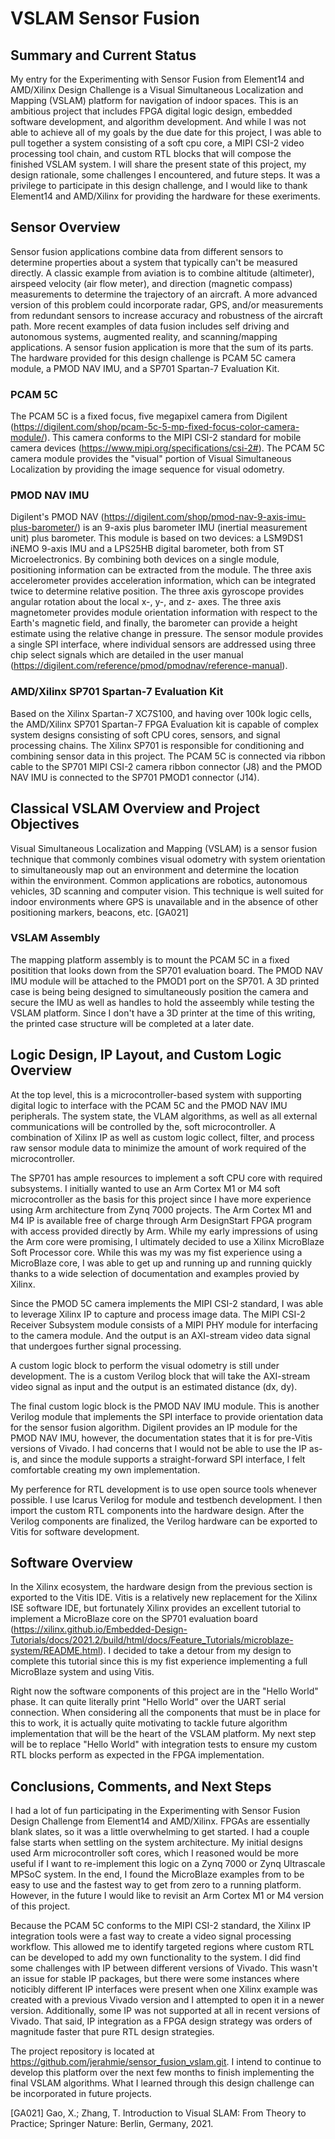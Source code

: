 
# VSLAM Sensor Fusion

## Summary and Current Status

My entry for the Experimenting with Sensor Fusion from Element14 and AMD/Xilinx Design Challenge is a 
Visual Simultaneous Localization and Mapping (VSLAM) platform for navigation of indoor spaces.
This is an ambitious project that includes FPGA digital logic design, embedded software 
development, and algorithm development.  And while I was not able to achieve all of
my goals by the due date for this project, I was able to pull together a system consisting of a soft cpu core,
a MIPI CSI-2 video processing tool chain, and custom RTL blocks that will compose the finished VSLAM 
system.  I will share the present state of this project, my design rationale, some challenges 
I encountered, and future steps. It was a privilege to participate in this design challenge, 
and I would like to thank Element14 and AMD/Xilinx for providing the hardware for these exeriments.

## Sensor Overview
Sensor fusion applications combine data from different sensors to determine properties about a
system that typically can't be measured directly.  A classic example from aviation is to combine 
altitude (altimeter), airspeed velocity (air flow meter), and direction (magnetic compass) measurements to
determine the trajectory of an aircraft. A more advanced version of this problem could 
incorporate radar, GPS, and/or measurements from redundant sensors to increase accuracy and robustness of the aircraft path.
More recent examples of data fusion includes self driving and autonomous systems, augmented 
reality, and scanning/mapping applications.  A sensor fusion application is more that the sum of its parts.
The hardware provided for this design challenge is PCAM 5C camera module, 
a PMOD NAV IMU, and a SP701 Spartan-7 Evaluation Kit.  

### PCAM 5C
The PCAM 5C is a fixed focus, five megapixel camera from Digilent
(https://digilent.com/shop/pcam-5c-5-mp-fixed-focus-color-camera-module/).  This camera conforms to the MIPI CSI-2 standard
for mobile camera devices (https://www.mipi.org/specifications/csi-2#).  The PCAM 5C camera module provides
the "visual" portion of Visual Simultaneous Localization by providing the image sequence for visual 
odometry.

### PMOD NAV IMU
Digilent's PMOD NAV (https://digilent.com/shop/pmod-nav-9-axis-imu-plus-barometer/) is an 
9-axis plus barometer IMU (inertial measurement unit) plus barometer.  This module is based on
two devices: a LSM9DS1 iNEMO 9-axis IMU and a LPS25HB digital barometer, both from ST Microelectronics.
By combining both devices on a single module, positioning information can be extracted from the module.
The three axis accelerometer provides acceleration information, which can be integrated twice to determine relative
position.  The three axis gyroscope provides angular rotation about the local x-, y-, and z- axes. 
The three axis magnetometer provides module orientation information with respect to the Earth's magnetic
field, and finally, the barometer can provide a height estimate using the relative change in pressure. 
The sensor module provides a single SPI interface, where individual sensors are addressed using three chip 
select signals which are detailed in the user manual (https://digilent.com/reference/pmod/pmodnav/reference-manual).

### AMD/Xilinx SP701 Spartan-7 Evaluation Kit
Based on the Xilinx Spartan-7 XC7S100, and having over 100k logic cells, the AMD/Xilinx SP701 Spartan-7 FPGA Evaluation kit is capable of 
complex system designs consisting of soft CPU cores, sensors, and signal processing chains.  The Xilinx SP701 is 
responsible for conditioning and combining sensor data in 
this project. The PCAM 5C is connected via ribbon cable to the SP701 MIPI CSI-2 camera ribbon connector (J8) and the PMOD NAV IMU is
connected to the SP701 PMOD1 connector (J14).  


## Classical VSLAM Overview and Project Objectives
Visual Simultaneous Localization and Mapping (VSLAM) is a sensor fusion 
technique that commonly combines visual odometry with system orientation to 
simultaneously map out an environment and determine the location within the 
environment. Common applications are robotics, autonomous vehicles, 3D scanning 
and computer vision. This technique is well suited for indoor environments 
where GPS is unavailable and in the absence of other positioning markers, 
beacons, etc. [GA021]

### VSLAM Assembly
The mapping platform assembly is to mount the PCAM 5C in a fixed positition 
that looks down from the SP701 evaluation board.  The PMOD NAV IMU module 
will be attached to the PMOD1 port on the SP701.  A 3D printed case is being 
being designed to simultaneously position the camera and secure the IMU as well as 
handles to hold the asseembly while testing the VSLAM platform.  Since I don't
have a 3D printer at the time of this writing, the printed case structure will 
be completed at a later date.

## Logic Design, IP Layout, and Custom Logic Overview

At the top level, this is a microcontroller-based system with supporting digital 
logic to interface with the PCAM 5C and the PMOD NAV IMU peripherals.  The system state,
the VLAM algorithms, as well as all external communications will be controlled by the,
soft microcontroller. A combination of Xilinx IP as well as custom logic collect,
filter, and process raw sensor module data to minimize the amount of work required of 
the microcontroller. 

The SP701 has ample resources to implement a soft CPU core with required subsystems.
I initially wanted to use an Arm Cortex M1 or M4 soft microcontroller as the basis for 
this project since I have more experience using Arm architecture from Zynq 7000 projects.  The Arm Cortex 
M1 and M4 IP is available free of charge through Arm DesignStart FPGA program with access
provided directly by Arm.  While my early impressions of using the Arm core were promising,
I ultimately decided to use a Xilinx MicroBlaze Soft Processor core. While this was my 
was my fist experience using a MicroBlaze core, I was able to get up and running
up and running quickly thanks to a wide selection of documentation and examples provied 
by Xilinx. 

Since the PMOD 5C camera implements the MIPI CSI-2 standard, I was able to leverage Xilinx
IP to capture and process image data.  The MIPI CSI-2 Receiver Subsystem module consists of a 
MIPI PHY module for interfacing to the camera module.  And the output is an AXI-stream video
data signal that undergoes further signal processing.

A custom logic block to perform the visual odometry is still under development.  The is a custom Verilog block that will take the AXI-stream video signal as input 
and the output is an estimated distance (dx, dy).

The final custom logic block is the PMOD NAV IMU module.  This is another Verilog module
that implements the SPI interface to provide orientation data for the sensor fusion algorithm.
Digilent provides an IP module for the PMOD NAV IMU, however, the documentation states that
it is for pre-Vitis versions of Vivado.  I had concerns that I would not be able to use 
the IP as-is, and since the module supports a straight-forward SPI interface, I felt 
comfortable creating my own implementation.

My perference for RTL development is to use open source tools whenever possible.
I use Icarus Verilog for module and testbench development.  I then import the 
custom RTL components into the hardware design.  After the Verilog components
are finalized, the Verilog hardware can be exported to Vitis for software
development.

## Software Overview
In the Xilinx ecosystem, the hardware design from the previous section is exported to the 
Vitis IDE.  Vitis is a relatively new replacement for the Xilinx ISE software IDE, but 
fortunately Xilinx provides an excellent tutorial to implement a MicroBlaze core on the 
SP701 evaluation board (https://xilinx.github.io/Embedded-Design-Tutorials/docs/2021.2/build/html/docs/Feature_Tutorials/microblaze-system/README.html).
I decided to take a detour from my design to complete this tutorial since this is my fist 
experience implementing a full MicroBlaze system and using Vitis. 

Right now the software components of this project are in the "Hello World" phase. It can quite
literally print "Hello World" over the UART serial connection.  When considering all the 
components that must be in place for this to work, it is actually quite motivating to tackle 
future algorithm implementation that will be the heart of the VSLAM platform. My next step will 
be to replace "Hello World" with integration tests to ensure my custom RTL blocks perform as expected
in the FPGA implementation.  


## Conclusions, Comments, and Next Steps
I had a lot of fun participating in the Experimenting with Sensor Fusion Design Challenge from 
Element14 and AMD/Xilinx.  FPGAs are essentially blank slates, so it was a little overwhelming to 
get started.  I had a couple false starts when settling on the system architecture. My initial designs used
Arm microcontroller soft cores, which I reasoned would be more useful if I want to re-implement this 
logic on a Zynq 7000 or Zynq Ultrascale MPSoC system.  In the end, I found the MicroBlaze examples from 
to be easy to use and the fastest way to get from zero to a running platform.  However, in the future I 
would like to revisit an Arm Cortex M1 or M4 version of this project.

Because the PCAM 5C conforms to the MIPI CSI-2 standard, the Xilinx IP integration tools were a fast way to create a video signal processing 
workflow.  This allowed me to identify targeted regions where custom RTL can be developed to add my own functionality 
to the system.  I did find some challenges with IP between different versions of Vivado.  This wasn't an issue for 
stable IP packages, but there were some instances where noticibly different IP interfaces were present when one Xilinx example was created with
a previous Vivado version and I attempted to open it in a newer version.  Additionally, some IP was not supported at all in
recent versions of Vivado.  That said, IP integration as a FPGA design strategy was orders of magnitude faster
that pure RTL design strategies.

The project repository is located at https://github.com/jerahmie/sensor_fusion_vslam.git.
I intend to continue to develop this platform over the next few months to finish implementing the final VSLAM
algorithms.  What I learned through this design challenge can be incorporated in future projects.

[GA021] Gao, X.; Zhang, T. Introduction to Visual SLAM: From Theory to Practice; Springer Nature: Berlin, Germany, 2021.
